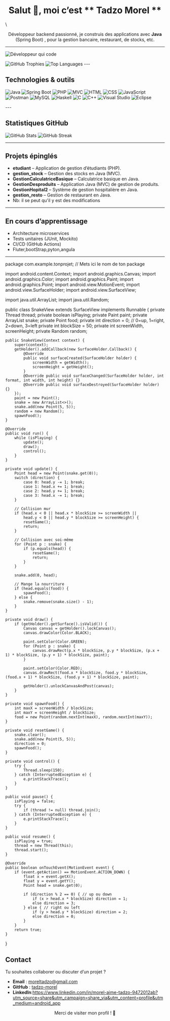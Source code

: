 <h1 align="center">Salut 👋, moi c’est ** Tadzo Morel **</h1>

\
<p align="center">
  Développeur backend passionné, je construis des applications  avec <strong>Java</strong> (Spring Boot) , pour la gestion bancaire, restaurant, de stocks, etc.
</p>

---

![Développeur qui code](https://media.giphy.com/media/qgQUggAC3Pfv687qPC/giphy.gif)


<img src="https://github-profile-trophy.vercel.app/?username=tadzo-morel" alt="GitHub Trophies">
<img src="https://github-readme-stats.vercel.app/api/top-langs/?username=tadzo-morel&layout=compact" alt="Top Languages">
---

##  Technologies & outils

<p align="left">
  <img src="https://img.shields.io/badge/Java-007396?style=for-the-badge&logo=java&logoColor=white" alt="Java"/>
  <img src="https://img.shields.io/badge/Spring_Boot-6DB33F?style=for-the-badge&logo=spring-boot&logoColor=white" alt="Spring Boot"/>
  <img src="https://img.shields.io/badge/PHP-777BB4?style=for-the-badge&logo=php&logoColor=white" alt="PHP"/>
  <img src="https://img.shields.io/badge/MVC-000000?style=for-the-badge" alt="MVC"/>
  <img src="https://img.shields.io/badge/HTML5-E34F26?style=for-the-badge&logo=html5&logoColor=white" alt="HTML"/>
  <img src="https://img.shields.io/badge/CSS3-1572B6?style=for-the-badge&logo=css3&logoColor=white" alt="CSS"/>
   <img src="https://img.shields.io/badge/JavaScript-F7DF1E?style=for-the-badge&logo=javascript&logoColor=black" alt="JavaScript"/>
  <img src="https://img.shields.io/badge/Postman-FF6C37?style=for-the-badge&logo=postman&logoColor=white" alt="Postman"/>
  <img src="https://img.shields.io/badge/MySQL-4479A1?style=for-the-badge&logo=mysql&logoColor=white" alt="MySQL"/>
  <img src="https://img.shields.io/badge/Haskell-5E5086?style=for-the-badge&logo=haskell&logoColor=white" alt="Haskell"/>
  <img src="https://img.shields.io/badge/C-A8B9CC?style=for-the-badge&logo=c&logoColor=white" alt="C"/>
  <img src="https://img.shields.io/badge/C++-00599C?style=for-the-badge&logo=cplusplus&logoColor=white" alt="C++"/>
  <img src="https://img.shields.io/badge/Visual_Studio-5C2D91?style=for-the-badge&logo=visual-studio&logoColor=white" alt="Visual Studio"/>
  <img src="https://img.shields.io/badge/Eclipse-2C2255?style=for-the-badge&logo=eclipse&logoColor=white" alt="Eclipse"/>
</p>
---

##  Statistiques GitHub

<p align="left">
  <img src="https://github-readme-stats.vercel.app/api?username=tadzo-morel&show_icons=true&theme=tokyonight" alt="GitHub Stats"/>
  <img src="https://github-readme-streak-stats.herokuapp.com/?user=tadzo-morel&theme=tokyonight" alt="GitHub Streak"/>
</p>

---

##  Projets épinglés

- **etudiant** – Application de gestion d’étudiants (PHP).
- **gestion_stock** – Gestion des stocks en Java (MVC).
- **GestionCalculatriceBasique** – Calculatrice basique en Java.
- **GestionDesproduits** – Application Java (MVC) de gestion de produits.
- **GestionHopital2** – Système de gestion hospitalière en Java.
- **gestion_resto** – Gestion de restaurant en Java.
-  Nb: il se peut qu'il y est des modifications

---

##  En cours d’apprentissage

- Architecture microservices
- Tests unitaires (JUnit, Mockito)
- CI/CD (GitHub Actions)
- Fluter,bootStrap,pyton,angula

---
package com.example.tonprojet; // Mets ici le nom de ton package

import android.content.Context;
import android.graphics.Canvas;
import android.graphics.Color;
import android.graphics.Paint;
import android.graphics.Point;
import android.view.MotionEvent;
import android.view.SurfaceHolder;
import android.view.SurfaceView;

import java.util.ArrayList;
import java.util.Random;

public class SnakeView extends SurfaceView implements Runnable {
    private Thread thread;
    private boolean isPlaying;
    private Paint paint;
    private ArrayList<Point> snake;
    private Point food;
    private int direction = 0; // 0=up, 1=right, 2=down, 3=left
    private int blockSize = 50;
    private int screenWidth, screenHeight;
    private Random random;

    public SnakeView(Context context) {
        super(context);
        getHolder().addCallback(new SurfaceHolder.Callback() {
            @Override
            public void surfaceCreated(SurfaceHolder holder) {
                screenWidth = getWidth();
                screenHeight = getHeight();
            }
            @Override public void surfaceChanged(SurfaceHolder holder, int format, int width, int height) {}
            @Override public void surfaceDestroyed(SurfaceHolder holder) {}
        });
        paint = new Paint();
        snake = new ArrayList<>();
        snake.add(new Point(5, 5));
        random = new Random();
        spawnFood();
    }

    @Override
    public void run() {
        while (isPlaying) {
            update();
            draw();
            control();
        }
    }

    private void update() {
        Point head = new Point(snake.get(0));
        switch (direction) {
            case 0: head.y -= 1; break;
            case 1: head.x += 1; break;
            case 2: head.y += 1; break;
            case 3: head.x -= 1; break;
        }

        // Collision mur
        if (head.x < 0 || head.x * blockSize >= screenWidth ||
            head.y < 0 || head.y * blockSize >= screenHeight) {
            resetGame();
            return;
        }

        // Collision avec soi-même
        for (Point p : snake) {
            if (p.equals(head)) {
                resetGame();
                return;
            }
        }

        snake.add(0, head);

        // Mange la nourriture
        if (head.equals(food)) {
            spawnFood();
        } else {
            snake.remove(snake.size() - 1);
        }
    }

    private void draw() {
        if (getHolder().getSurface().isValid()) {
            Canvas canvas = getHolder().lockCanvas();
            canvas.drawColor(Color.BLACK);

            paint.setColor(Color.GREEN);
            for (Point p : snake) {
                canvas.drawRect(p.x * blockSize, p.y * blockSize, (p.x + 1) * blockSize, (p.y + 1) * blockSize, paint);
            }

            paint.setColor(Color.RED);
            canvas.drawRect(food.x * blockSize, food.y * blockSize, (food.x + 1) * blockSize, (food.y + 1) * blockSize, paint);

            getHolder().unlockCanvasAndPost(canvas);
        }
    }

    private void spawnFood() {
        int maxX = screenWidth / blockSize;
        int maxY = screenHeight / blockSize;
        food = new Point(random.nextInt(maxX), random.nextInt(maxY));
    }

    private void resetGame() {
        snake.clear();
        snake.add(new Point(5, 5));
        direction = 0;
        spawnFood();
    }

    private void control() {
        try {
            Thread.sleep(150);
        } catch (InterruptedException e) {
            e.printStackTrace();
        }
    }

    public void pause() {
        isPlaying = false;
        try {
            if (thread != null) thread.join();
        } catch (InterruptedException e) {
            e.printStackTrace();
        }
    }

    public void resume() {
        isPlaying = true;
        thread = new Thread(this);
        thread.start();
    }

    @Override
    public boolean onTouchEvent(MotionEvent event) {
        if (event.getAction() == MotionEvent.ACTION_DOWN) {
            float x = event.getX();
            float y = event.getY();
            Point head = snake.get(0);

            if (direction % 2 == 0) { // up ou down
                if (x > head.x * blockSize) direction = 1;
                else direction = 3;
            } else { // right ou left
                if (y > head.y * blockSize) direction = 2;
                else direction = 0;
            }
        }
        return true;
    }
}
##  Contact

Tu souhaites collaborer ou discuter d’un projet ?  
- **Email** : moreltadzo@gmail.com  
- **GitHub** : [tadzo-morel](https://github.com/tadzo-morel)  
- **LinkedIn**:https://www.linkedin.com/in/morel-aime-tadzo-9472012ab?utm_source=share&utm_campaign=share_via&utm_content=profile&utm_medium=android_app  

<p align="center">
  Merci de visiter mon profil ! 🌟
</p>
